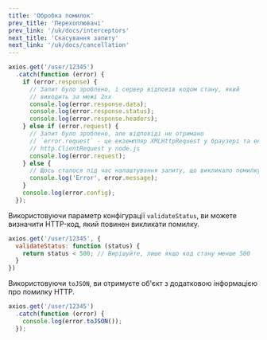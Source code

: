 ```yaml
---
title: 'Обробка помилок'
prev_title: 'Перехоплювачі'
prev_link: '/uk/docs/interceptors'
next_title: 'Скасування запиту'
next_link: '/uk/docs/cancellation'
---
```


```js
axios.get('/user/12345')
  .catch(function (error) {
    if (error.response) {
      // Запит було зроблено, і сервер відповів кодом стану, який 
      // виходить за межі 2xx
      console.log(error.response.data);
      console.log(error.response.status);
      console.log(error.response.headers);
    } else if (error.request) {
      // Запит було зроблено, але відповіді не отримано 
      // `error.request` - це екземпляр XMLHttpRequest у браузері та екземпляр 
      // http.ClientRequest у node.js
      console.log(error.request);
    } else {
      // Щось сталося під час налаштування запиту, що викликало помилку
      console.log('Error', error.message);
    }
    console.log(error.config);
  });
```

Використовуючи параметр конфігурації `validateStatus`, ви можете визначити HTTP-код, який повинен викликати помилку.

```js
axios.get('/user/12345', {
  validateStatus: function (status) {
    return status < 500; // Вирішуйте, лише якщо код стану менше 500
  }
})
```

Використовуючи `toJSON`, ви отримуєте об'єкт з додатковою інформацією про помилку HTTP.

```js
axios.get('/user/12345')
  .catch(function (error) {
    console.log(error.toJSON());
  });
```